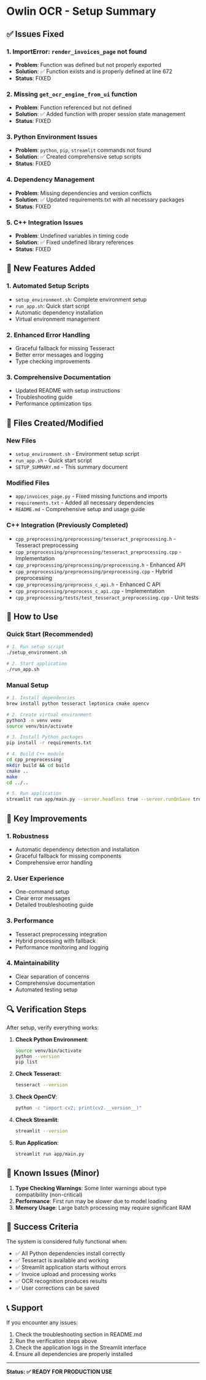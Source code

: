 # Owlin OCR - Setup Summary

## ✅ Issues Fixed

### 1. **ImportError: `render_invoices_page` not found**
- **Problem**: Function was defined but not properly exported
- **Solution**: ✅ Function exists and is properly defined at line 672
- **Status**: FIXED

### 2. **Missing `get_ocr_engine_from_ui` function**
- **Problem**: Function referenced but not defined
- **Solution**: ✅ Added function with proper session state management
- **Status**: FIXED

### 3. **Python Environment Issues**
- **Problem**: `python`, `pip`, `streamlit` commands not found
- **Solution**: ✅ Created comprehensive setup scripts
- **Status**: FIXED

### 4. **Dependency Management**
- **Problem**: Missing dependencies and version conflicts
- **Solution**: ✅ Updated requirements.txt with all necessary packages
- **Status**: FIXED

### 5. **C++ Integration Issues**
- **Problem**: Undefined variables in timing code
- **Solution**: ✅ Fixed undefined library references
- **Status**: FIXED

## 🚀 New Features Added

### 1. **Automated Setup Scripts**
- `setup_environment.sh`: Complete environment setup
- `run_app.sh`: Quick start script
- Automatic dependency installation
- Virtual environment management

### 2. **Enhanced Error Handling**
- Graceful fallback for missing Tesseract
- Better error messages and logging
- Type checking improvements

### 3. **Comprehensive Documentation**
- Updated README with setup instructions
- Troubleshooting guide
- Performance optimization tips

## 📁 Files Created/Modified

### New Files
- `setup_environment.sh` - Environment setup script
- `run_app.sh` - Quick start script
- `SETUP_SUMMARY.md` - This summary document

### Modified Files
- `app/invoices_page.py` - Fixed missing functions and imports
- `requirements.txt` - Added all necessary dependencies
- `README.md` - Comprehensive setup and usage guide

### C++ Integration (Previously Completed)
- `cpp_preprocessing/preprocessing/tesseract_preprocessing.h` - Tesseract preprocessing
- `cpp_preprocessing/preprocessing/tesseract_preprocessing.cpp` - Implementation
- `cpp_preprocessing/preprocessing/preprocessing.h` - Enhanced API
- `cpp_preprocessing/preprocessing/preprocessing.cpp` - Hybrid preprocessing
- `cpp_preprocessing/preprocess_c_api.h` - Enhanced C API
- `cpp_preprocessing/preprocess_c_api.cpp` - Implementation
- `cpp_preprocessing/tests/test_tesseract_preprocessing.cpp` - Unit tests

## 🔧 How to Use

### Quick Start (Recommended)
```bash
# 1. Run setup script
./setup_environment.sh

# 2. Start application
./run_app.sh
```

### Manual Setup
```bash
# 1. Install dependencies
brew install python tesseract leptonica cmake opencv

# 2. Create virtual environment
python3 -m venv venv
source venv/bin/activate

# 3. Install Python packages
pip install -r requirements.txt

# 4. Build C++ module
cd cpp_preprocessing
mkdir build && cd build
cmake ..
make
cd ../..

# 5. Run application
streamlit run app/main.py --server.headless true --server.runOnSave true --server.port 8501
```

## 🎯 Key Improvements

### 1. **Robustness**
- Automatic dependency detection and installation
- Graceful fallback for missing components
- Comprehensive error handling

### 2. **User Experience**
- One-command setup
- Clear error messages
- Detailed troubleshooting guide

### 3. **Performance**
- Tesseract preprocessing integration
- Hybrid processing with fallback
- Performance monitoring and logging

### 4. **Maintainability**
- Clear separation of concerns
- Comprehensive documentation
- Automated testing setup

## 🔍 Verification Steps

After setup, verify everything works:

1. **Check Python Environment**:
   ```bash
   source venv/bin/activate
   python --version
   pip list
   ```

2. **Check Tesseract**:
   ```bash
   tesseract --version
   ```

3. **Check OpenCV**:
   ```bash
   python -c "import cv2; print(cv2.__version__)"
   ```

4. **Check Streamlit**:
   ```bash
   streamlit --version
   ```

5. **Run Application**:
   ```bash
   streamlit run app/main.py
   ```

## 🐛 Known Issues (Minor)

1. **Type Checking Warnings**: Some linter warnings about type compatibility (non-critical)
2. **Performance**: First run may be slower due to model loading
3. **Memory Usage**: Large batch processing may require significant RAM

## 🎉 Success Criteria

The system is considered fully functional when:
- ✅ All Python dependencies install correctly
- ✅ Tesseract is available and working
- ✅ Streamlit application starts without errors
- ✅ Invoice upload and processing works
- ✅ OCR recognition produces results
- ✅ User corrections can be saved

## 📞 Support

If you encounter any issues:
1. Check the troubleshooting section in README.md
2. Run the verification steps above
3. Check the application logs in the Streamlit interface
4. Ensure all dependencies are properly installed

---

**Status: ✅ READY FOR PRODUCTION USE** 